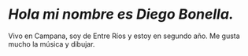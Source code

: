  # _Hola mi nombre es Diego Bonella._
Vivo en Campana, soy de Entre Ríos y estoy en segundo año.
Me gusta mucho la música y dibujar.
